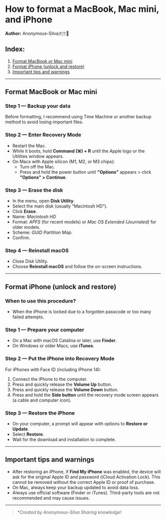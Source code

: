 # How to format a MacBook, Mac mini, and iPhone
**Author:** Anonymous-Silva🇵🇹🚀  

## Index:
1. [Format MacBook or Mac mini](#format-macbook-or-mac-mini)  
2. [Format iPhone (unlock and restore)](#format-iphone-unlock-and-restore)  
3. [Important tips and warnings](#important-tips-and-warnings)  

---

## Format MacBook or Mac mini

### Step 1 — Backup your data
Before formatting, I recommend using Time Machine or another backup method to avoid losing important files.

### Step 2 — Enter Recovery Mode
- Restart the Mac.  
- While it boots, hold **Command (⌘) + R** until the Apple logo or the Utilities window appears.  
- On Macs with Apple silicon (M1, M2, or M3 chips):  
  - Turn off the Mac.  
  - Press and hold the power button until **"Options"** appears > click **"Options" > Continue**.  

### Step 3 — Erase the disk
- In the menu, open **Disk Utility**.  
- Select the main disk (usually “Macintosh HD”).  
- Click **Erase**.  
- Name: *Macintosh HD*  
- Format: *APFS* (for recent models) or *Mac OS Extended (Journaled)* for older models.  
- Scheme: *GUID Partition Map*.  
- Confirm.  

### Step 4 — Reinstall macOS
- Close Disk Utility.  
- Choose **Reinstall macOS** and follow the on-screen instructions.  

---

## Format iPhone (unlock and restore)

### When to use this procedure?
- When the iPhone is locked due to a forgotten passcode or too many failed attempts.

### Step 1 — Prepare your computer
- On a Mac with macOS Catalina or later, use **Finder**.  
- On Windows or older Macs, use **iTunes**.  

### Step 2 — Put the iPhone into Recovery Mode
For iPhones with Face ID (including iPhone 14):  
1. Connect the iPhone to the computer.  
2. Press and quickly release the **Volume Up** button.  
3. Press and quickly release the **Volume Down** button.  
4. Press and hold the **Side button** until the recovery mode screen appears (a cable and computer icon).  

### Step 3 — Restore the iPhone
- On your computer, a prompt will appear with options to **Restore or Update**.  
- Select **Restore**.  
- Wait for the download and installation to complete.  

---

## Important tips and warnings
- After restoring an iPhone, if **Find My iPhone** was enabled, the device will ask for the original Apple ID and password (iCloud Activation Lock). This cannot be removed without the correct Apple ID or proof of purchase.  
- On Mac, always keep your backup updated to avoid data loss.  
- Always use official software (Finder or iTunes). Third-party tools are not recommended and may cause issues.  

---

> **Created by Anonymous-Silva Sharing knowledge!*
